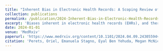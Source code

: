 ```yaml
---
title: "Inherent Bias in Electronic Health Records: A Scoping Review of Sources of Bias"
collection: publications
permalink: /publication/2024-Inherent-Bias-in-Electronic-Health-Records-A-Scoping-Review-of-Sources-of-Bias
excerpt: 'Biases inherent in electronic health records (EHRs), and therefore in medical artificial intelligence (AI) models may significantly exacerbate health inequities and challenge the adoption of ethical and responsible AI in healthcare. Biases arise from multiple sources, some of which are not as documented in the literature. Biases are encoded in how the data has been collected and labeled, by implicit and unconscious biases of clinicians, or by the tools used for data processing. These biases and their encoding in healthcare records undermine the reliability of such data and bias clinical judgments and medical outcomes. Moreover, when healthcare records are used to build data-driven solutions, the biases are further exacerbated, resulting in systems that perpetuate biases and induce healthcare disparities. This literature scoping review aims to categorize the main sources of biases inherent in EHRs.'
date: 2024-01-01
venue: 'MedRxiv'
paperurl: 'https://www.medrxiv.org/content/10.1101/2024.04.09.24305594v1'
citation: 'Perets, Oriel, Emanuela Stagno, Eyal Ben Yehuda, Megan McNichol, Leo Anthony Celi, Nadav Rappoport, and Matilda Dorotic. "Inherent Bias in Electronic Health Records: A Scoping Review of Sources of Bias." medRxiv (2024).'
---
```

